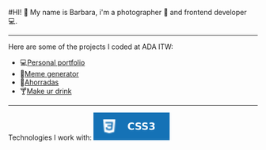 #HI! 🤗
My name is Barbara, i'm a photographer 📸 and frontend developer 💻.

______
Here are some of the projects I coded at ADA ITW:

- 💻[Personal portfolio](https://github.com/barbarakrzisnik/Modulo1-Portfoliopersonal)
- 🤖[Meme generator](https://github.com/barbarakrzisnik/Modulo2-Generador-de-memes)
- 💸[Ahorradas](https://github.com/CandelaOlha/ahorradas)
- 🍸[Make ur drink](https://github.com/barbarakrzisnik?tab=repositories)

______
Technologies I work with: 
<img src="CSS.svg">